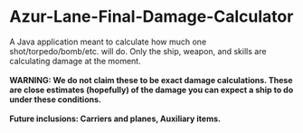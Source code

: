 # Azur-Lane-Final-Damage-Calculator
A Java application meant to calculate how much one shot/torpedo/bomb/etc. will do.
Only the ship, weapon, and skills are calculating damage at the moment.<br><br>
<B>WARNING: We do not claim these to be exact damage calculations. These are close estimates (hopefully) of the damage you can expect a ship to do under these conditions.<br><br>
<B>Future inclusions: Carriers and planes, Auxiliary items.
